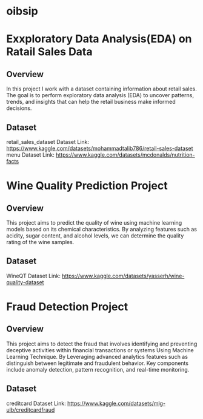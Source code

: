 # oibsip

# Exxploratory Data Analysis(EDA) on Ratail Sales Data

## Overview
In this project I work with a dataset containing information about retail sales. The goal is to perform exploratory data analysis (EDA) to uncover patterns, trends, and insights that can help the retail business make informed decisions.
## Dataset
retail_sales_dataset Dataset Link: https://www.kaggle.com/datasets/mohammadtalib786/retail-sales-dataset
menu Dataset Link: https://www.kaggle.com/datasets/mcdonalds/nutrition-facts

# Wine Quality Prediction Project

## Overview
This project aims to predict the quality of wine using machine learning models based on its chemical characteristics. By analyzing features such as acidity, sugar content, and alcohol levels, we can determine the quality rating of the wine samples.
## Dataset
WineQT Dataset Link: https://www.kaggle.com/datasets/yasserh/wine-quality-dataset

# Fraud Detection Project

## Overview
This project aims to detect the fraud that involves identifying and preventing deceptive activities within financial transactions or systems Using Machine Learning Technique. By Leveraging advanced analytics features such as distinguish between legitimate and fraudulent behavior. Key components include anomaly detection, pattern recognition, and real-time monitoring.
## Dataset
creditcard Dataset Link: https://www.kaggle.com/datasets/mlg-ulb/creditcardfraud


